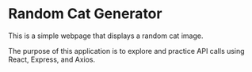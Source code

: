 # Random Cat Generator

This is a simple webpage that displays a random cat image.

The purpose of this application is to explore and practice API calls using React, Express, and Axios.
